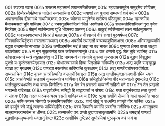 001  सञ्जय उवाच
001a शरतल्पे महात्मानं शयानममितौजसम्
001c महावातसमूहेन समुद्रमिव शोषितम्
002a दिव्यैरस्त्रैर्महेष्वासं पातितं सव्यसाचिना
002c जयाशां तव पुत्राणां सम्भग्नां शर्म वर्म च
003a अपाराणामिव द्वीपमगाधे गाधमिच्छताम्
003c स्रोतसा यामुनेनेव शरौघेण परिप्लुतम्
004a महान्तमिव मैनाकमसह्यं भुवि पातितम्
004c नभश्च्युतमिवादित्यं पतितं धरणीतले
005a शतक्रतोरिवाचिन्त्यं पुरा वृत्रेण निर्जयम्
005c मोहनं सर्वसैन्यस्य युधि भीष्मस्य पातनम्
006a ककुदं सर्वसैन्यानां लक्ष्म सर्वधनुष्मताम्
006c धनञ्जयशरव्याप्तं पितरं ते महाव्रतम्
007a तं वीरशयने वीरं शयानं पुरुषर्षभम्
007c भीष्ममाधिरथिर्दृष्ट्वा भरतानाममध्यमम्
008a अवतीर्य रथादार्तो बाष्पव्याकुलिताक्षरम्
008c अभिवाद्याञ्जलिं बद्ध्वा वन्दमानोऽभ्यभाषत
009a कर्णोऽहमस्मि भद्रं ते अद्य मा वद भारत
009c पुण्यया क्षेमया वाचा चक्षुषा चावलोकय
010a न नूनं सुकृतस्येह फलं कश्चित्समश्नुते
010c यत्र धर्मपरो वृद्धः शेते भुवि भवानिह
011a कोशसञ्जनने मन्त्रे व्यूहप्रहरणेषु च
011c नाथमन्यं न पश्यामि कुरूणां कुरुसत्तम
012a बुद्ध्या विशुद्धया युक्तो यः कुरूंस्तारयेद्भयात्
012c योधांस्त्वमप्लवे हित्वा पितृलोकं गमिष्यसि
013a अद्य प्रभृति सङ्क्रुद्धा व्याघ्रा इव मृगक्षयम्
013c पाण्डवा भरतश्रेष्ठ करिष्यन्ति कुरुक्षयम्
014a अद्य गाण्डीवघोषस्य वीर्यज्ञाः सव्यसाचिनः
014c कुरवः सन्त्रसिष्यन्ति वज्रपाणेरिवासुराः
015a अद्य गाण्डीवमुक्तानामशनीनामिव स्वनः
015c त्रासयिष्यति सङ्ग्रामे कुरूनन्यांश्च पार्थिवान्
016a समिद्धोऽग्निर्यथा वीर महाज्वालो द्रुमान्दहेत्
016c धार्तराष्ट्रान्प्रधक्ष्यन्ति तथा बाणाः किरीटिनः
017a येन येन प्रसरतो वाय्वग्नी सहितौ वने
017c तेन तेन प्रदहतो भगवन्तौ यदिच्छतः
018a यादृशोऽग्निः समिद्धो हि तादृक्पार्थो न संशयः
018c यथा वायुर्नरव्याघ्र तथा कृष्णो न संशयः
019a नदतः पाञ्चजन्यस्य रसतो गाण्डिवस्य च
019c श्रुत्वा सर्वाणि सैन्यानि त्रासं यास्यन्ति भारत
020a कपिध्वजस्य चोत्पाते रथस्यामित्रकर्शिनः
020c शब्दं सोढुं न शक्ष्यन्ति त्वामृते वीर पार्थिवाः
021a को ह्यर्जुनं रणे योद्धुं त्वदन्यः पार्थिवोऽर्हति
021c यस्य दिव्यानि कर्माणि प्रवदन्ति मनीषिणः
022a अमानुषश्च सङ्ग्रामस्त्र्यम्बकेन च धीमतः
022c तस्माच्चैव वरः प्राप्तो दुष्प्रापश्चाकृतात्मभिः
023a तमद्याहं पाण्डवं युद्धशौण्डममृष्यमाणो भवतानुशिष्टः
023c आशीविषं दृष्टिहरं सुघोरमियां पुरस्कृत्य वधं जयं वा

